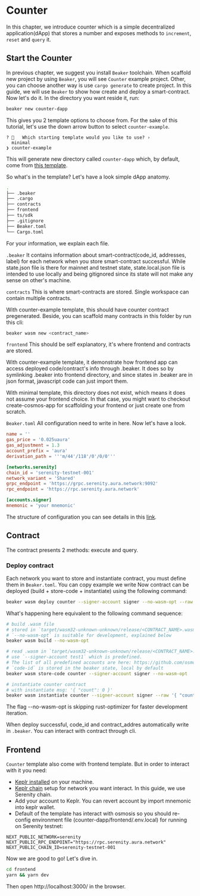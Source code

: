 # Counter 
In this chapter, we introduce counter which is a simple decentralized application(dApp) that stores a number and exposes methods to `increment`, `reset` and `query` it. 

## Start the Counter

In previous chapter, we suggest you install `Beaker` toolchain. When scaffold new project by using `Beaker`, you will see `Counter` example project. Other, you can choose another way is use `cargo generate` to create project. In this guide, we will use `Beaker` to show how create and deploy a smart-contract. Now let's do it. In the directory you want reside it, run:

```bash
beaker new counter-dapp
```

This gives you 2 template options to choose from. For the sake of this tutorial, let's use the down arrow button to select `counter-example`. 

```
? 🤷   Which starting template would you like to use? ›
  minimal
❯ counter-example
```

This will generate new directory called `counter-dapp` which, by default, come from [this template](https://github.com/osmosis-labs/beaker/tree/main/templates/project).

So what's in the template? Let's have a look simple dApp anatomy.

```bash
.
├── .beaker 
├── .cargo 
├── contracts
├── frontend
├── ts/sdk
├── .gitignore
├── Beaker.toml
└── Cargo.toml
```

For your information, we explain each file.

`.beaker`
It contains information about smart-contract(code_id, addresses, label) for each network when you store smart-contract successful. 
While state.json file is there for mainnet and testnet state, state.local.json file is intended to use locally and being gitignored since its state will not make any sense on other's machine.

`contracts`
This is where smart-contracts are stored. Single workspace can contain multiple contracts.

With counter-example template, this should have counter contract pregenerated. Beside, you can scaffold many contracts in this folder by run this cli:

```bash
beaker wasm new <contract_name>
```

`frontend`
This should be self explanatory, it's where frontend and contracts are stored.

With counter-example template, it demonstrate how frontend app can access deployed code/contract's info through .beaker. It does so by symlinking .beaker into frontend directory, and since states in .beaker are in json format, javascript code can just import them.

With minimal template, this directory does not exist, which means it does not assume your frontend choice. In that case, you might want to checkout create-cosmos-app for scaffolding your frontend or just create one from scratch.

`Beaker.toml`
All configuration need to write in here. Now let's have a look.

```toml
name = ''
gas_price = '0.025uaura'
gas_adjustment = 1.3
account_prefix = 'aura'
derivation_path = '''m/44'/118'/0'/0/0'''

[networks.serenity]
chain_id = 'serenity-testnet-001'
network_variant = 'Shared'
grpc_endpoint = 'https://grpc.serenity.aura.network:9092'
rpc_endpoint = 'https://rpc.serenity.aura.network'

[accounts.signer]
mnemonic = 'your mnemonic'

```

The structure of configuration you can see details in this [link](https://github.com/osmosis-labs/beaker/blob/main/docs/config/README.md). 

## Contract
The contract presents 2 methods: execute and query. 

### Deploy contract
Each network you want to store and instantiate contract, you must define them in `Beaker.toml`. You can copy example we write 
Now contract can be deployed (build + store-code + instantiate) using the following command:
```bash
beaker wasm deploy counter --signer-account signer --no-wasm-opt --raw '{ "count": 0 }' --network serenity
```

What's happening here equivalent to the following command sequence:
```bash
# build .wasm file
# stored in `target/wasm32-unknown-unknown/release/<CONTRACT_NAME>.wasm`
# `--no-wasm-opt` is suitable for development, explained below
beaker wasm build --no-wasm-opt

# read .wasm in `target/wasm32-unknown-unknown/release/<CONTRACT_NAME>.wasm` due to `--no-wasm-opt` flag
# use `--signer-account test1` which is predefined.
# The list of all predefined accounts are here: https://github.com/osmosis-labs/LocalOsmosis#accounts
# `code-id` is stored in the beaker state, local by default
beaker wasm store-code counter --signer-account signer --no-wasm-opt

# instantiate counter contract
# with instantiate msg: '{ "count": 0 }'
beaker wasm instantiate counter --signer-account signer --raw '{ "count": 0 }' --network serenity
```

The flag --no-wasm-opt is skipping rust-optimizer for faster development iteration.

When deploy successful, code_id and contract_addres automatically write in `.beaker`. You can interact with contract through cli.

## Frontend
`Counter` template also come with frontend template. But in order to interact with it you need:

- [Keplr installed](https://www.keplr.app/) on your machine.
- [Keplr chain](https://jsfiddle.net/eledra/kc6yhLpz/) setup for network you want interact. In this guide, we use Serenity chain.
- Add your account to Keplr. You can revert account by import mnemonic into keplr wallet.  
- Default of the template has interact with osmosis so you should re-config environment file (counter-dapp/frontend/.env.local) for running on Serenity testnet:

```
NEXT_PUBLIC_NETWORK=serenity
NEXT_PUBLIC_RPC_ENDPOINT="https://rpc.serenity.aura.network"
NEXT_PUBLIC_CHAIN_ID=serenity-testnet-001
```

Now we are good to go! Let's dive in.

```bash
cd frontend
yarn && yarn dev
```

Then open http://localhost:3000/ in the browser.

